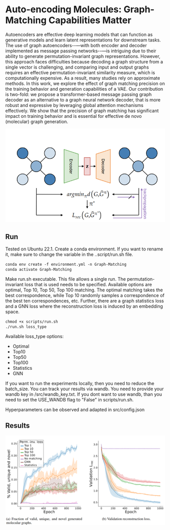 # Auto-encoding Molecules: Graph-Matching Capabilities Matter
Autoencoders are effective deep learning models that can function as generative models and learn latent representations for downstream tasks. The use of graph autoencoders--—with both encoder and decoder implemented as message passing networks--—is intriguing due to their ability to generate permutation-invariant graph representations. However, this approach faces difficulties because decoding a graph structure from a single vector is challenging, and comparing input and output graphs requires an effective permutation-invariant similarity measure, which is computationally expensive. As a result, many studies rely on approximate methods. In this work, we explore the effect of graph matching precision on the training behavior and generation capabilities of a VAE.
Our contribution is two-fold: we propose a transformer-based message passing graph decoder as an alternative to a graph neural network decoder, that is more robust and expressive by leveraging global attention mechanisms effectively. We show that the precision of graph matching has significant impact on training behavior and is essential for effective de novo (molecular) graph generation.

<img src="graph_matching.png" width="500"/>


## Run
Tested on Ubuntu 22.1. Create a conda environment. If you want to rename it, make sure to change the variable in the ..script/run.sh file.
```console
conda env create -f environment.yml -n Graph-Matching
conda activate Graph-Matching
```
Make run.sh executable. This file allows a single run. The permutation-invariant loss that is used needs to be specified. Available options are optimal, Top 10, Top 50, Top 100 matching. The optimal matching takes the best correspondence, while Top 10 randomly samples a correspondence of the best ten correspondences, etc. Further, there are a graph statistics loss and a GNN loss where the reconstruction loss is induced by an embedding space.
```console
chmod +x scripts/run.sh
./run.sh loss_type
```
Available loss_type options:
- Optimal
- Top10
- Top50
- Top100
- Statistics
- GNN

If you want to run the experiments locally, then you need to reduce the batch_size. You can track your results via wandb. You need to provide your wandb key in /src/wandb_key.txt. If you dont want to use wandb, than you need to set the USE_WANDB flag to "False" in scripts/run.sh.  

Hyperparameters can be observed and adapted in src/config.json

## Results

<img src="Results.png" width="500"/>

